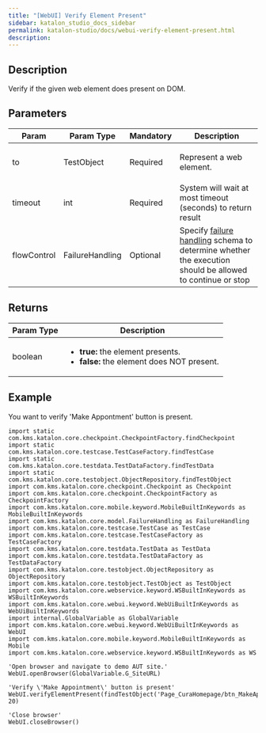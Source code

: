 ```yaml
---
title: "[WebUI] Verify Element Present" 
sidebar: katalon_studio_docs_sidebar
permalink: katalon-studio/docs/webui-verify-element-present.html 
description: 
---
```

Description
-----------

Verify if the given web element does present on DOM.

Parameters
----------

<table class="" style="table-layout: fixed;"><thead><tr><th class="" style="">Param</th><th class="" colspan="1" style="">Param Type</th><th class="" colspan="1" style="">Mandatory</th><th class="" style="">Description</th></tr></thead><tbody class="" style=""><tr class="" style=""><td class="" style=""><span style="" class="">to</span></td><td class="" colspan="1" style="">TestObject</td><td class="" colspan="1" style="">Required</td><td class="" style=""><p class="" style=""><span style="" class="">Represent a web element.</span></p></td></tr><tr class="" style=""><td class="" colspan="1" style="">timeout</td><td class="" colspan="1" style="">int</td><td class="" colspan="1" style="">Required</td><td class="" colspan="1" style=""><span style="" class="">System will wait at most timeout (seconds) to return result</span></td></tr><tr class="" style=""><td class="" style=""><span style="" class="">flowControl</span></td><td class="" colspan="1" style="">FailureHandling</td><td class="" colspan="1" style="">Optional</td><td class="" style="">Specify <a href="https://docs.katalon.com/x/qAAM" rel="nofollow" class="" style="">failure handling</a> schema to determine whether the execution should be allowed to continue or stop</td></tr></tbody></table>

Returns
-------

<table class="" style="table-layout: fixed;"><thead><tr><th class="" colspan="1" style="">Param Type</th><th class="" style="">Description</th></tr></thead><tbody class="" style=""><tr class="" style=""><td class="" colspan="1" style="">boolean</td><td class="" style=""><ul class="" style=""><li class="" style=""><strong class="" style="">true:</strong> the element presents.</li><li class="" style=""><strong class="" style="">false:&nbsp;</strong>the element does NOT present.</li></ul></td></tr></tbody></table>

Example
-------

You want to verify 'Make Appontment' button is present.

```
import static com.kms.katalon.core.checkpoint.CheckpointFactory.findCheckpoint
import static com.kms.katalon.core.testcase.TestCaseFactory.findTestCase
import static com.kms.katalon.core.testdata.TestDataFactory.findTestData
import static com.kms.katalon.core.testobject.ObjectRepository.findTestObject
import com.kms.katalon.core.checkpoint.Checkpoint as Checkpoint
import com.kms.katalon.core.checkpoint.CheckpointFactory as CheckpointFactory
import com.kms.katalon.core.mobile.keyword.MobileBuiltInKeywords as MobileBuiltInKeywords
import com.kms.katalon.core.model.FailureHandling as FailureHandling
import com.kms.katalon.core.testcase.TestCase as TestCase
import com.kms.katalon.core.testcase.TestCaseFactory as TestCaseFactory
import com.kms.katalon.core.testdata.TestData as TestData
import com.kms.katalon.core.testdata.TestDataFactory as TestDataFactory
import com.kms.katalon.core.testobject.ObjectRepository as ObjectRepository
import com.kms.katalon.core.testobject.TestObject as TestObject
import com.kms.katalon.core.webservice.keyword.WSBuiltInKeywords as WSBuiltInKeywords
import com.kms.katalon.core.webui.keyword.WebUiBuiltInKeywords as WebUiBuiltInKeywords
import internal.GlobalVariable as GlobalVariable
import com.kms.katalon.core.webui.keyword.WebUiBuiltInKeywords as WebUI
import com.kms.katalon.core.mobile.keyword.MobileBuiltInKeywords as Mobile
import com.kms.katalon.core.webservice.keyword.WSBuiltInKeywords as WS

'Open browser and navigate to demo AUT site.'
WebUI.openBrowser(GlobalVariable.G_SiteURL)

'Verify \'Make Appointment\' button is present'
WebUI.verifyElementPresent(findTestObject('Page_CuraHomepage/btn_MakeAppointment'), 20)

'Close browser'
WebUI.closeBrowser()
```